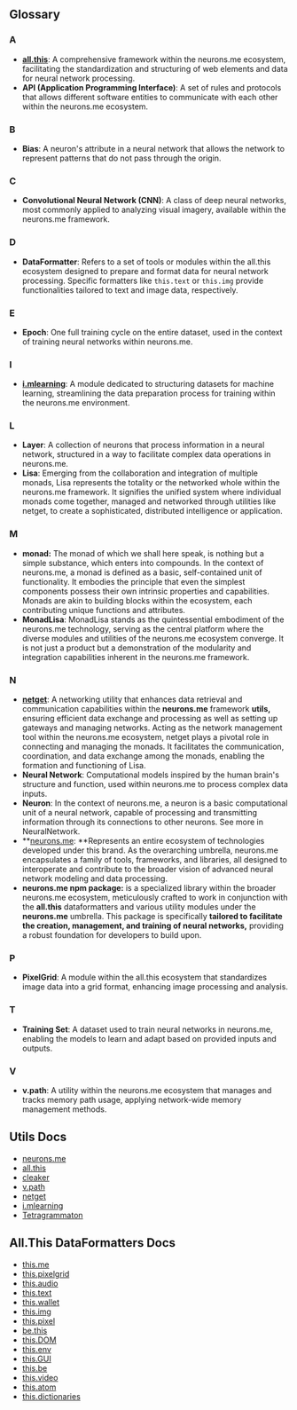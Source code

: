 ## Glossary

### A
- **[all.this](https://suign.github.io/all.this/)**: A comprehensive framework within the neurons.me ecosystem, facilitating the standardization and structuring of web elements and data for neural network processing.
- **API (Application Programming Interface)**: A set of rules and protocols that allows different software entities to communicate with each other within the neurons.me ecosystem.

### B

- **Bias**: A neuron's attribute in a neural network that allows the network to represent patterns that do not pass through the origin.

### C

- **Convolutional Neural Network (CNN)**: A class of deep neural networks, most commonly applied to analyzing visual imagery, available within the neurons.me framework.

### D

- **DataFormatter**: Refers to a set of tools or modules within the all.this ecosystem designed to prepare and format data for neural network processing. Specific formatters like `this.text` or `this.img` provide functionalities tailored to text and image data, respectively.

### E

- **Epoch**: One full training cycle on the entire dataset, used in the context of training neural networks within neurons.me.

### I

* **[i.mlearning](https://suign.github.io/i.mLearning/)**: A module dedicated to structuring datasets for machine learning, streamlining the data preparation process for training within the neurons.me environment.

### L

- **Layer**: A collection of neurons that process information in a neural network, structured in a way to facilitate complex data operations in neurons.me.
- **Lisa**: Emerging from the collaboration and integration of multiple monads, Lisa represents the totality or the networked whole within the neurons.me framework. It signifies the unified system where individual monads come together, managed and networked through utilities like netget, to create a sophisticated, distributed intelligence or application.

### M

* **monad:** The monad of which we shall here speak, is nothing but a simple substance, which enters into compounds. In the context of neurons.me, a monad is defined as a basic, self-contained unit of functionality. It embodies the principle that even the simplest components possess their own intrinsic properties and capabilities. Monads are akin to building blocks within the ecosystem, each contributing unique functions and attributes.
* **MonadLisa**: MonadLisa stands as the quintessential embodiment of the neurons.me technology, serving as the central platform where the diverse modules and utilities of the neurons.me ecosystem converge. It is not just a product but a demonstration of the modularity and integration capabilities inherent in the neurons.me framework.

### N

- **[netget](https://suign.github.io/netget/)**: A networking utility that enhances data retrieval and communication capabilities within the **neurons.me** framework **utils,** ensuring efficient data exchange and processing as well as setting up gateways and managing networks. Acting as the network management tool within the neurons.me ecosystem, netget plays a pivotal role in connecting and managing the monads. It facilitates the communication, coordination, and data exchange among the monads, enabling the formation and functioning of Lisa.
- **Neural Network**: Computational models inspired by the human brain's structure and function, used within neurons.me to process complex data inputs.
- **Neuron**: In the context of neurons.me, a neuron is a basic computational unit of a neural network, capable of processing and transmitting information through its connections to other neurons. See more in NeuralNetwork.
- **[neurons.me](https://neurons.me): **Represents an entire ecosystem of technologies developed under this brand. As the overarching umbrella, neurons.me encapsulates a family of tools, frameworks, and libraries, all designed to interoperate and contribute to the broader vision of advanced neural network modeling and data processing.
- **neurons.me npm package:**  is a specialized library within the broader neurons.me ecosystem, meticulously crafted to work in conjunction with the **all.this** dataformatters and various utility modules under the **neurons.me** umbrella. This package is specifically **tailored to facilitate the creation, management, and training of neural networks,** providing a robust foundation for developers to build upon.

### P

- **PixelGrid**: A module within the all.this ecosystem that standardizes image data into a grid format, enhancing image processing and analysis.

### T

- **Training Set**: A dataset used to train neural networks in neurons.me, enabling the models to learn and adapt based on provided inputs and outputs.

  

### V

- **v.path**: A utility within the neurons.me ecosystem that manages and tracks memory path usage, applying network-wide memory management methods.

  

## Utils Docs
* [neurons.me](https://suign.github.io/neurons.me/)
* [all.this](https://suign.github.io/all.this/)
* [cleaker](https://suign.github.io/cleaker)
* [v.path](https://suign.github.io/v.path/)
* [netget](https://suign.github.io/netget/)
* [i.mlearning](https://suign.github.io/i.mLearning/)
* [Tetragrammaton](https://suign.github.io/Tetragrammaton/)

## All.This DataFormatters Docs
- [this.me](https://suign.github.io/this.me)
- [this.pixelgrid](https://suign.github.io/PixelGrid/)
- [this.audio](https://suign.github.io/this.audio)
- [this.text](https://suign.github.io/this.text)
- [this.wallet](https://suign.github.io/this.wallet)
- [this.img](https://suign.github.io/this.img)
- [this.pixel](https://suign.github.io/Pixels)
- [be.this](https://suign.github.io/be.this)
- [this.DOM](https://suign.github.io/this.DOM)
- [this.env](https://suign.github.io/this.env/)
- [this.GUI](https://suign.github.io/this.GUI)
- [this.be](https://suign.github.io/this.be)
- [this.video](https://suign.github.io/this.video)
- [this.atom](https://suign.github.io/this.atom)
- [this.dictionaries](https://suign.github.io/this.dictionaries/)



